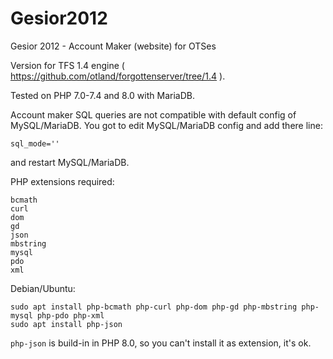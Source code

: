 Gesior2012
==========

Gesior 2012 - Account Maker (website) for OTSes

Version for TFS 1.4 engine ( https://github.com/otland/forgottenserver/tree/1.4 ).

Tested on PHP 7.0-7.4 and 8.0 with MariaDB.

Account maker SQL queries are not compatible with default config of MySQL/MariaDB.
You got to edit MySQL/MariaDB config and add there line:
```
sql_mode=''
```
and restart MySQL/MariaDB.

PHP extensions required:
```
bcmath
curl
dom
gd
json
mbstring
mysql
pdo
xml
```
Debian/Ubuntu:
```
sudo apt install php-bcmath php-curl php-dom php-gd php-mbstring php-mysql php-pdo php-xml
sudo apt install php-json
```
`php-json` is build-in in PHP 8.0, so you can't install it as extension, it's ok.
